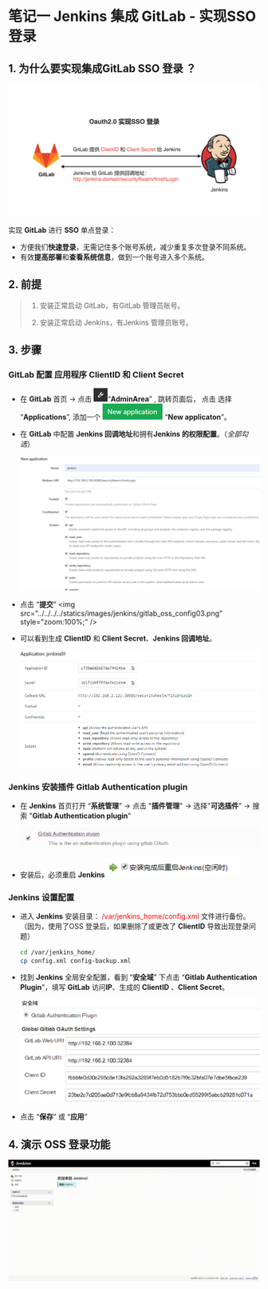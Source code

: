 # 笔记一 Jenkins 集成 GitLab - 实现SSO登录



## 1. 为什么要实现集成GitLab SSO 登录 ？

<img src="../../../../statics/images/jenkins/jenkins_gitlab_oss.png" style="zoom:200%;" />

实现 **GitLab** 进行 **SSO** 单点登录：

- 方便我们**快速登录**，无需记住多个账号系统，减少重复多次登录不同系统。
- 有效**提高部署**和**查看系统信息**，做到一个账号进入多个系统。

## 2. 前提

> 1. 安装正常启动 GitLab，有GitLab 管理员账号。
>
> 2. 安装正常启动 Jenkins，有Jenkins 管理员账号。

## 3. 步骤

### GitLab 配置 应用程序 ClientID 和 Client Secret

- 在 **GitLab** 首页 -> 点击 <img src="../../../../statics/images/jenkins/gitlab_adminArea.png" style="zoom:70%;" />“**AdminArea**” , 跳转页面后， 点击 选择 “**Applications**”, 添加一个 <img src="../../../../statics/images/jenkins/gitlab_oss_config01.png" style="zoom:100%;" /> “**New applicaton**”。

- 在 **GitLab** 中配置 **Jenkins 回调地址**和拥有**Jenkins 的权限配置**。（*全部勾选*）

  <img src="../../../../statics/images/jenkins/gitlab_oss_config02.png" style="zoom:100%;" />

- 点击 “**提交**” <img src="../../../../statics/images/jenkins/gitlab_oss_config03.png” style="zoom:100%;" /> 

- 可以看到生成 **ClientID** 和 **Client Secret**、**Jenkins 回调地址**。

  <img src="../../../../statics/images/jenkins/gitlab_oss_config04.png" style="zoom:100%;" />

### Jenkins 安装插件 Gitlab Authentication plugin

- 在 **Jenkins** 首页打开 “**系统管理**”  -> 点击 "**插件管理**" -> 选择"**可选插件**" -> 搜索 "**Gitlab Authentication plugin**"

  <img src="../../../../statics/images/jenkins/jenkins_gitlab_auth_plugin.png" style="zoom:100%;" />

- 安装后，必须重启 **Jenkins**<img src="../../../../statics/images/jenkins/jenkins_config_reboot_button.png" alt="image-20200519121934484" style="zoom:100%;" />

### Jenkins 设置配置

- 进入 **Jenkins** 安装目录：<font color="red"> /var/jenkins_home/config.xml </font >文件进行备份。（因为，使用了OSS 登录后，如果删除了或更改了 **ClientID** 导致出现登录问题）	

  ```bash
  cd /var/jenkins_home/
  cp config.xml config-backup.xml
  ```
  
- 找到 **Jenkins** 全局安全配置，看到 “**安全域**” 下点击 “**Gitlab Authentication Plugin**”，填写 **GitLab** 访问**IP**、生成的 **ClientID** 、**Client Secret**。

  <img src="../../../../statics/images/jenkins/gitlab_oss_config05.png" alt="image-20200519140245485" style="zoom:100%;" />
  
- 点击 “**保存**” 或 “**应用**”

##   4. 演示 OSS 登录功能

<img src="../../../../statics/images/jenkins/jenkins_gitlab_show .gif" style="zoom:200%;" />
